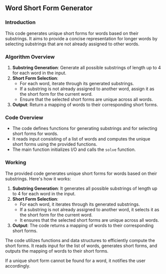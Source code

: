 ## Word Short Form Generator

### Introduction
This code generates unique short forms for words based on their substrings. It aims to provide a concise representation for longer words by selecting substrings that are not already assigned to other words.

### Algorithm Overview
1. **Substring Generation**: Generate all possible substrings of length up to 4 for each word in the input.
2. **Short Form Selection**:
   - For each word, iterate through its generated substrings.
   - If a substring is not already assigned to another word, assign it as the short form for the current word.
   - Ensure that the selected short forms are unique across all words.
3. **Output**: Return a mapping of words to their corresponding short forms.

### Code Overview
- The code defines functions for generating substrings and for selecting short forms for words.
- It reads input consisting of a list of words and computes the unique short forms using the provided functions.
- The main function initializes I/O and calls the `solve` function.

### Working
The provided code generates unique short forms for words based on their substrings. Here's how it works:
1. **Substring Generation**: It generates all possible substrings of length up to 4 for each word in the input.
2. **Short Form Selection**:
   - For each word, it iterates through its generated substrings.
   - If a substring is not already assigned to another word, it selects it as the short form for the current word.
   - It ensures that the selected short forms are unique across all words.
3. **Output**: The code returns a mapping of words to their corresponding short forms.

The code utilizes functions and data structures to efficiently compute the short forms. It reads input for the list of words, generates short forms, and outputs the mapping of words to their short forms.

If a unique short form cannot be found for a word, it notifies the user accordingly.
